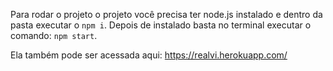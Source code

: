 Para rodar o projeto o projeto você precisa ter node.js instalado e dentro da pasta executar o `npm i`.
Depois de instalado basta no terminal executar o comando: `npm start`.


Ela também pode ser acessada aqui: https://realvi.herokuapp.com/